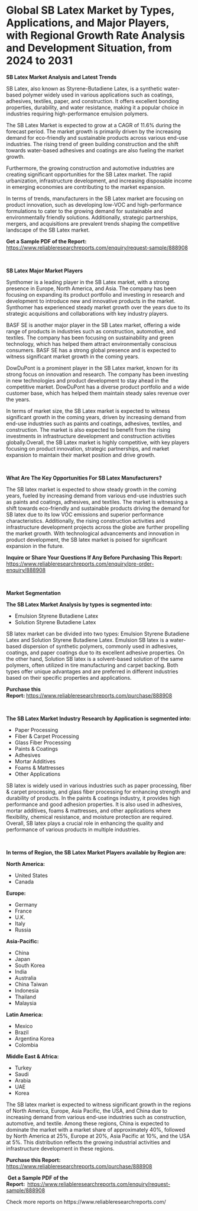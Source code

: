 <p><h1>Global SB Latex Market by Types, Applications, and Major Players, with Regional Growth Rate Analysis and Development Situation, from 2024 to 2031</h1></p><p><strong>SB Latex Market Analysis and Latest Trends</strong></p>
<p><p>SB Latex, also known as Styrene-Butadiene Latex, is a synthetic water-based polymer widely used in various applications such as coatings, adhesives, textiles, paper, and construction. It offers excellent bonding properties, durability, and water resistance, making it a popular choice in industries requiring high-performance emulsion polymers.</p><p>The SB Latex Market is expected to grow at a CAGR of 11.6% during the forecast period. The market growth is primarily driven by the increasing demand for eco-friendly and sustainable products across various end-use industries. The rising trend of green building construction and the shift towards water-based adhesives and coatings are also fueling the market growth.</p><p>Furthermore, the growing construction and automotive industries are creating significant opportunities for the SB Latex market. The rapid urbanization, infrastructure development, and increasing disposable income in emerging economies are contributing to the market expansion.</p><p>In terms of trends, manufacturers in the SB Latex market are focusing on product innovation, such as developing low-VOC and high-performance formulations to cater to the growing demand for sustainable and environmentally friendly solutions. Additionally, strategic partnerships, mergers, and acquisitions are prevalent trends shaping the competitive landscape of the SB Latex market.</p></p>
<p><strong>Get a Sample PDF of the Report:&nbsp;</strong> <a href="https://www.reliableresearchreports.com/enquiry/request-sample/888908">https://www.reliableresearchreports.com/enquiry/request-sample/888908</a></p>
<p>&nbsp;</p>
<p><strong>SB Latex Major Market Players</strong></p>
<p><p>Synthomer is a leading player in the SB Latex market, with a strong presence in Europe, North America, and Asia. The company has been focusing on expanding its product portfolio and investing in research and development to introduce new and innovative products in the market. Synthomer has experienced steady market growth over the years due to its strategic acquisitions and collaborations with key industry players.</p><p>BASF SE is another major player in the SB Latex market, offering a wide range of products in industries such as construction, automotive, and textiles. The company has been focusing on sustainability and green technology, which has helped them attract environmentally conscious consumers. BASF SE has a strong global presence and is expected to witness significant market growth in the coming years.</p><p>DowDuPont is a prominent player in the SB Latex market, known for its strong focus on innovation and research. The company has been investing in new technologies and product development to stay ahead in the competitive market. DowDuPont has a diverse product portfolio and a wide customer base, which has helped them maintain steady sales revenue over the years.</p><p>In terms of market size, the SB Latex market is expected to witness significant growth in the coming years, driven by increasing demand from end-use industries such as paints and coatings, adhesives, textiles, and construction. The market is also expected to benefit from the rising investments in infrastructure development and construction activities globally.Overall, the SB Latex market is highly competitive, with key players focusing on product innovation, strategic partnerships, and market expansion to maintain their market position and drive growth.</p></p>
<p>&nbsp;</p>
<p><strong>What Are The Key Opportunities For SB Latex Manufacturers?</strong></p>
<p><p>The SB latex market is expected to show steady growth in the coming years, fueled by increasing demand from various end-use industries such as paints and coatings, adhesives, and textiles. The market is witnessing a shift towards eco-friendly and sustainable products driving the demand for SB latex due to its low VOC emissions and superior performance characteristics. Additionally, the rising construction activities and infrastructure development projects across the globe are further propelling the market growth. With technological advancements and innovation in product development, the SB latex market is poised for significant expansion in the future.</p></p>
<p><strong>Inquire or Share Your Questions If Any Before Purchasing This Report:</strong> <a href="https://www.reliableresearchreports.com/enquiry/pre-order-enquiry/888908">https://www.reliableresearchreports.com/enquiry/pre-order-enquiry/888908</a></p>
<p>&nbsp;</p>
<p><strong>Market Segmentation</strong></p>
<p><strong>The SB Latex Market Analysis by types is segmented into:</strong></p>
<p><ul><li>Emulsion Styrene Butadiene Latex</li><li>Solution Styrene Butadiene Latex</li></ul></p>
<p><p>SB latex market can be divided into two types: Emulsion Styrene Butadiene Latex and Solution Styrene Butadiene Latex. Emulsion SB latex is a water-based dispersion of synthetic polymers, commonly used in adhesives, coatings, and paper coatings due to its excellent adhesive properties. On the other hand, Solution SB latex is a solvent-based solution of the same polymers, often utilized in tire manufacturing and carpet backing. Both types offer unique advantages and are preferred in different industries based on their specific properties and applications.</p></p>
<p><strong>Purchase this Report:&nbsp;</strong><a href="https://www.reliableresearchreports.com/purchase/888908">https://www.reliableresearchreports.com/purchase/888908</a></p>
<p>&nbsp;</p>
<p><strong>The SB Latex Market Industry Research by Application is segmented into:</strong></p>
<p><ul><li>Paper Processing</li><li>Fiber & Carpet Processing</li><li>Glass Fiber Processing</li><li>Paints & Coatings</li><li>Adhesives</li><li>Mortar Additives</li><li>Foams & Mattresses</li><li>Other Applications</li></ul></p>
<p><p>SB latex is widely used in various industries such as paper processing, fiber & carpet processing, and glass fiber processing for enhancing strength and durability of products. In the paints & coatings industry, it provides high performance and good adhesion properties. It is also used in adhesives, mortar additives, foams & mattresses, and other applications where flexibility, chemical resistance, and moisture protection are required. Overall, SB latex plays a crucial role in enhancing the quality and performance of various products in multiple industries.</p></p>
<p>&nbsp;</p>
<p><strong>In terms of Region, the SB Latex Market Players available by Region are:</strong></p>
<p>
    <p> <strong> North America: </strong>
        <ul>
            <li>United States</li>
            <li>Canada</li>
        </ul>
        </p> 
    <p> <strong> Europe: </strong>
        <ul>
            <li>Germany</li>
            <li>France</li>
            <li>U.K.</li>
            <li>Italy</li>
            <li>Russia</li>
        </ul>
        </p> 
    <p> <strong> Asia-Pacific: </strong>
        <ul>
            <li>China</li>
            <li>Japan</li>
            <li>South Korea</li>
            <li>India</li>
            <li>Australia</li>
            <li>China Taiwan</li>
            <li>Indonesia</li>
            <li>Thailand</li>
            <li>Malaysia</li>
        </ul>
        </p> 
    <p> <strong> Latin America: </strong>
        <ul>
            <li>Mexico</li>
            <li>Brazil</li>
            <li>Argentina Korea</li>
            <li>Colombia</li>
        </ul>
        </p> 
    <p> <strong> Middle East & Africa: </strong>
        <ul>
            <li>Turkey</li>
            <li>Saudi</li>
            <li>Arabia</li>
            <li>UAE</li>
            <li>Korea</li>
        </ul>
    </p>
    </p>
<p><p>The SB latex market is expected to witness significant growth in the regions of North America, Europe, Asia Pacific, the USA, and China due to increasing demand from various end-use industries such as construction, automotive, and textile. Among these regions, China is expected to dominate the market with a market share of approximately 40%, followed by North America at 25%, Europe at 20%, Asia Pacific at 10%, and the USA at 5%. This distribution reflects the growing industrial activities and infrastructure development in these regions.</p></p>
<p><strong>Purchase this Report: </strong><a href="https://www.reliableresearchreports.com/purchase/888908">https://www.reliableresearchreports.com/purchase/888908</a></p>
<p>&nbsp;<strong>Get a Sample PDF of the Report:&nbsp;&nbsp;</strong><a href="https://www.reliableresearchreports.com/enquiry/request-sample/888908">https://www.reliableresearchreports.com/enquiry/request-sample/888908</a></p>
<p><strong></strong></p>
<p>Check more reports on https://www.reliableresearchreports.com/</p>